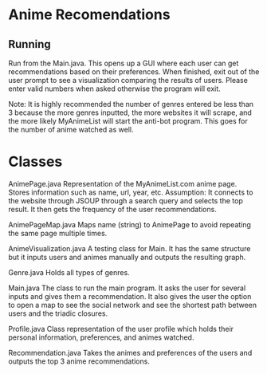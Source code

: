 # Anime Recomendations

## Running
Run from the Main.java.
This opens up a GUI where each user can get recommendations based on their preferences.
When finished, exit out of the user prompt to see a visualization comparing the results of users.
Please enter valid numbers when asked otherwise the program will exit.

Note: It is highly recommended the number of genres entered be less 
than 3 because the more genres inputted, the more websites it will scrape,
and the more likely MyAnimeList will start the anti-bot program. This goes for 
the number of anime watched as well. 

# Classes
AnimePage.java
Representation of the MyAnimeList.com anime page. Stores information such as
name, url, year, etc. Assumption: It connects to the website through JSOUP 
through a search query and selects the top result. It then gets the frequency 
of the user recommendations.

AnimePageMap.java
Maps name (string) to AnimePage to avoid repeating the same page multiple
times.

AnimeVisualization.java
A testing class for Main. It has the same structure but it inputs users and animes
manually and outputs the resulting graph. 

Genre.java
Holds all types of genres.

Main.java
The class to run the main program. It asks the user for several inputs
and gives them a recommendation. It also gives the user the option to 
open a map to see the social network and see the shortest path
between users and the triadic closures. 

Profile.java
Class representation of the user profile which holds their personal information, 
preferences, and animes watched. 

Recommendation.java
Takes the animes and preferences of the users and outputs the top 3 anime
recommendations. 
